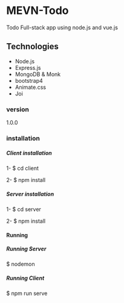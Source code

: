 # MEVN-Todo
Todo Full-stack app using node.js and vue.js

## Technologies
- Node.js
- Express.js
- MongoDB & Monk
- bootstrap4
- Animate.css
- Joi

### version
1.0.0

### installation
##### Client installation
1- $ cd client

2- $ npm install


##### Server installation
1- $ cd server

2- $ npm install


#### Running 
##### Running Server 
$ nodemon

##### Running Client
$ npm run serve
